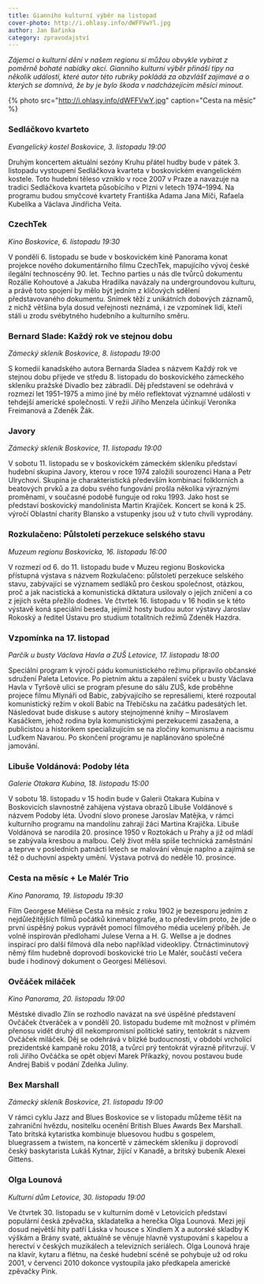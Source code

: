 ```yaml
---
title: Gianniho kulturní výběr na listopad
cover-photo: http://i.ohlasy.info/dWFFVwYl.jpg
author: Jan Bařinka
category: zpravodajství
---
```


*Zájemci o kulturní dění v našem regionu si můžou obvykle vybírat z poměrně bohaté nabídky akcí. Gianniho kulturní výběr přináší tipy na několik událostí, které autor této rubriky pokládá za obzvlášť zajímavé a o kterých se domnívá, že by je bylo škoda v nadcházejícím měsíci minout.*

{% photo src="http://i.ohlasy.info/dWFFVwY.jpg" caption="Cesta na měsíc" %}

### Sedláčkovo kvarteto

*Evangelický kostel Boskovice, 3. listopadu 19:00*

Druhým koncertem aktuální sezóny Kruhu přátel hudby bude v pátek 3. listopadu vystoupení Sedláčkova kvarteta v boskovickém evangelickém kostele. Toto hudební těleso vzniklo v roce 2007 v Praze a navazuje na tradici Sedláčkova kvarteta působícího v Plzni v letech 1974–1994. Na programu budou smyčcové kvartety Františka Adama Jana Míči, Rafaela Kubelíka a Václava Jindřicha Veita.

### CzechTek

*Kino Boskovice, 6. listopadu 19:30*

V pondělí 6. listopadu se bude v boskovickém kině Panorama konat projekce nového dokumentárního filmu CzechTek, mapujícího vývoj české ilegální technoscény 90. let. Techno parties u nás dle tvůrců dokumentu Rozálie Kohoutové a Jakuba Hradilka navázaly na undergroundovou kulturu, a právě toto spojení by mělo být jedním z klíčových sdělení představovaného dokumentu. Snímek těží z unikátních dobových záznamů, z nichž většina byla dosud veřejnosti neznámá, i ze vzpomínek lidí, kteří stáli u zrodu svébytného hudebního a kulturního směru.

### Bernard Slade: Každý rok ve stejnou dobu

*Zámecký skleník Boskovice, 8. listopadu 19:00*

S komedií kanadského autora Bernarda Sladea s názvem Každý rok ve stejnou dobu přijede ve středu 8. listopadu do boskovického zámeckého skleníku pražské Divadlo bez zábradlí. Děj představení se odehrává v rozmezí let 1951–1975 a mimo jiné by mělo reflektovat významné události v tehdejší americké společnosti. V režii Jiřího Menzela účinkují Veronika Freimanová a Zdeněk Žák.

### Javory

*Zámecký skleník Boskovice, 11. listopadu 19:00*

V sobotu 11. listopadu se v boskovickém zámeckém skleníku představí hudební skupina Javory, kterou v roce 1974 založili sourozenci Hana a Petr Ulrychovi. Skupina je charakteristická především kombinací folklorních a beatových prvků a za dobu svého fungování prošla několika výraznými proměnami, v současné podobě funguje od roku 1993. Jako host se představí boskovický mandolinista Martin Krajíček. Koncert se koná k 25. výročí Oblastní charity Blansko a vstupenky jsou už v tuto chvíli vyprodány.

### Rozkulačeno: Půlstoletí perzekuce selského stavu

*Muzeum regionu Boskovicka, 16. listopadu 16:00*

V rozmezí od 6. do 11. listopadu bude v Muzeu regionu Boskovicka přístupná výstava s názvem Rozkulačeno: půlstoletí perzekuce selského stavu, zabývající se významem sedláků pro českou společnost, otázkou, proč a jak nacistická a komunistická diktatura usilovaly o jejich zničení a co z jejich světa přežilo dodnes. Ve čtvrtek 16. listopadu v 16 hodin se k této výstavě koná speciální beseda, jejímiž hosty budou autor výstavy Jaroslav Rokoský a ředitel Ústavu pro studium totalitních režimů Zdeněk Hazdra.

### Vzpomínka na 17. listopad

*Parčík u busty Václava Havla a ZUŠ Letovice, 17. listopadu 18:00*

Speciální program k výročí pádu komunistického režimu připravilo občanské sdružení Paleta Letovice. Po pietním aktu a zapálení svíček u busty Václava Havla v Tyršově ulici se program přesune do sálu ZUŠ, kde proběhne projece filmu Mlynáři od Babic, zabývajícího se represáliemi, které rozpoutal komunistický režim v okolí Babic na Třebíčsku na začátku padesátých let. Následovat bude diskuse s autory stejnojmenné knihy – Miroslavem Kasáčkem, jehož rodina byla komunistickými perzekucemi zasažena, a publicistou a historikem specializujícím se na zločiny komunismu a nacismu Luďkem Navarou. Po skončení programu je naplánováno společné jamování.


### Libuše Voldánová: Podoby léta

*Galerie Otakara Kubína, 18. listopadu 15:00*

V sobotu 18. listopadu v 15 hodin bude v Galerii Otakara Kubína v Boskovicích slavnostně zahájena výstava obrazů Libuše Voldánové s názvem Podoby léta. Úvodní slovo pronese Jaroslav Matějka, v rámci kulturního programu na mandolínu zahrají žáci Martina Krajíčka. Libuše Voldánová se narodila 20. prosince 1950 v Roztokách u Prahy a již od mládí se zabývala kresbou a malbou. Celý život měla spíše technická zaměstnání a teprve v posledních patnácti letech se malování věnuje naplno a zajímá se též o duchovní aspekty umění. Výstava potrvá do neděle 10. prosince.

### Cesta na měsíc + Le Malér Trio

*Kino Panorama, 19. listopadu 19:30*

Film Georgese Mélièse Cesta na měsíc z roku 1902 je bezesporu jedním z nejdůležitějších filmů počátků kinematografie, a to především proto, že jde o první úspěšný pokus vyprávět pomocí filmového média ucelený příběh. Je volně inspirován předlohami Julese Verna a H. G. Wellse a je dodnes inspirací pro další filmová díla nebo například videoklipy. Čtrnáctiminutový němý film hudebně doprovodí boskovické trio Le Malér, součástí večera bude i hodinový dokument o Georgesi Mélièsovi.

### Ovčáček miláček

*Kino Panorama, 20. listopadu 19:00*

Městské divadlo Zlín se rozhodlo navázat na své úspěšné představení Ovčáček čtveráček a v pondělí 20. listopadu budeme mít možnost v přímém přenosu vidět druhý díl nekompromisní politické satiry, tentokrát s názvem Ovčáček miláček. Děj se odehrává v blízké budoucnosti, v období vrcholící prezidentské kampaně roku 2018, a tvůrci prý tentokrát výrazně přitvrzují. V roli Jiřího Ovčáčka se opět objeví Marek Příkazký, novou postavou bude Andrej Babiš v podání Zdeňka Juliny.

### Bex Marshall

*Zámecký skleník Boskovice, 21. listopadu 19:00*

V rámci cyklu Jazz and Blues Boskovice se v listopadu můžeme těšit na zahraniční hvězdu, nositelku ocenění British Blues Awards Bex Marshall. Tato britská kytaristka kombinuje bluesovou hudbu s gospelem, bluegrassem a twistem, na koncertě v zámeckém skleníku ji doprovodí český baskytarista Lukáš Kytnar, žijící v Kanadě, a britský bubeník Alexei Gittens.

### Olga Lounová

*Kulturní dům Letovice, 30. listopadu 19:00*

Ve čtvrtek 30. listopadu se v kulturním domě v Letovicích představí populární česká zpěvačka, skladatelka a herečka Olga Lounová. Mezi její dosud největší hity patří Láska v housce s Xindlem X a autorské skladby K výškám a Brány svaté, aktuálně se věnuje hlavně vystupování s kapelou a herectví v českých muzikálech a televizních seriálech. Olga Lounová hraje na klavír, kytaru a flétnu, na české hudební scéně se pohybuje už od roku 2001, v červenci 2010 dokonce vystoupila jako předkapela americké zpěvačky Pink.
